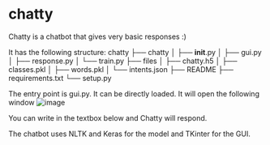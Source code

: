 # chatty
Chatty is a chatbot that gives very basic responses :)

It has the following structure:
chatty
├── chatty
│   ├── __init__.py
│   ├── gui.py
│   ├── response.py
│   └── train.py
├── files
│   ├── chatty.h5
│   ├── classes.pkl
│   ├── words.pkl
│   └── intents.json
├── README
├── requirements.txt
└── setup.py

The entry point is gui.py. It can be directly loaded. It will open the following window
![image](https://user-images.githubusercontent.com/61469992/152700202-55dedb37-e1f4-47bf-8051-79b732b8f712.png)

You can write in the textbox below and Chatty will respond.

The chatbot uses NLTK and Keras for the model and TKinter for the GUI.
